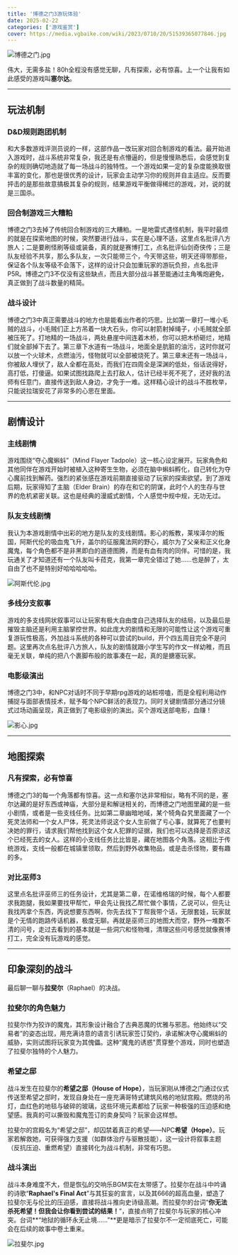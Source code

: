 ```yaml
---
title: '博德之门3游玩体验'
date: 2025-02-22
categories: ['游戏鉴赏']
cover: https://media.vgbaike.com/wiki/2023/0710/20/51539365077846.jpg
---
```


![博德之门.jpg](https://bu.dusays.com/2025/02/24/67bc71fba5968.jpg)

伟大，无需多盐！80h全程没有感觉无聊，凡有探索，必有惊喜。上一个让我有如此感受的游戏叫**塞尔达**。

---

## 玩法机制

### D&D规则跑团机制

和大多数游戏评测员说的一样，这部作品一改玩家对回合制游戏的看法。最开始进入游戏时，战斗系统非常复杂，我还是有点懵逼的，但是慢慢熟悉后，会感觉到复杂的规则确切地造就了每一场战斗的独特性。一个游戏如果一定的复杂度能换取很丰富的变化，那也是很优秀的设计，玩家会主动学习你的规则并自主适应。反而要抨击的是那些故意搞极其复杂的规则，结果游戏平衡做得稀烂的游戏，对，说的就是三国杀。

### 回合制游戏三大糟粕

博德之门3去掉了传统回合制游戏的三大糟粕。一是地雷式遇怪机制，我平时最烦的就是在探索地图的时候，突然要进行战斗，实在是心理不适，这里点名批评八方旅人；二是要刷怪刷等级或装备，真的就是赛博打工，点名批评仙剑奇侠传；三是队友经验不共享，那么多队友，一次只能带三个，今天带这些，明天还得带那些，保证各个队友等级不会落下，这样的设计只会加重玩家的游玩负担，点名批评P5R。博德之门3不仅没有这些缺点，而且大部分战斗甚至能通过主角嘴炮避免，真正做到了战斗数量的精简。

### 战斗设计

博德之门3中真正需要战斗的地方也是能看出作者的巧思。比如第一章打一堆小毛贼的战斗，小毛贼们正上方吊着一块大石头，你可以射箭射掉绳子，小毛贼就全部被压死了。打地精的一场战斗，两处悬崖中间连着木桥，你可以把木桥砸烂，地精们就全部掉下去了。第三章下水道有一场战斗，地面全是肮脏的油污，这时你就可以放一个火球术，点燃油污，怪物就可以全部被烧死了。第三章末还有一场战斗，你被敌人埋伏了，敌人全都在高处，而我们在四周全是深渊的低处，俗话说得好，高打低，打傻逼。如果试图找路爬上去打敌人，估计已经半死不死了，还好我的法师有任意门，直接传送到敌人身边，才免于一难。这样精心设计的战斗不胜枚举，只能说拉瑞安花了非常多的心思在里面。

---

## 剧情设计

### 主线剧情

游戏围绕“夺心魔蝌蚪”（Mind Flayer Tadpole）这一核心设定展开。玩家角色和其他同伴在游戏开始时被植入这种寄生生物，必须在脑中蝌蚪孵化，自己转化为夺心魔前找到解药。强烈的紧张感在游戏前期直接驱动了玩家的探索欲望。到了游戏后期，玩家得知了主脑（Elder Brain）的存在和它的阴谋，此时个人的生存与世界的危机紧密关联。这也是经典的漫威式剧情，个人感觉中规中规，无功无过。

### 队友支线剧情

我认为本游戏剧情中出彩的地方是队友的支线剧情。影心的叛教，莱埃泽尔的叛国，阿斯代伦的吸血鬼飞升，盖尔的征服魔法网的野心，威尔为了父亲和正义化身魔鬼，每个角色都不是非黑即白的道德图腾，而是有血有肉的同伴。可惜的是，我玩通关了才知道还有一个队友叫卡菈克，我第一章完全错过了她......也是醉了，太自由了也不是特别好哈哈哈哈哈。

![阿斯代伦.jpg](https://bu.dusays.com/2025/02/24/67bc7d04a2674.jpg)

### 多线分支叙事

游戏的多支线网状叙事可以让玩家有极大自由度自己选择队友的结局，以及最后是摧毁主脑还是利用主脑掌控世界。如此庞大的剧情和无限的可能性让这个游戏可重复游玩性极高，外加战斗系统的各种可以尝试的build，开个四五周目完全不是问题。这里再次点名批评八方旅人，队友的剧情就跟小学生写的作文一样幼稚，而且毫无关联，单纯的把八个裹脚布般的故事凑在一起，真的是搪塞玩家。

### 电影级演出

博德之门3中，和NPC对话时不同于早期rpg游戏的站桩唠嗑，而是全程利用动作捕捉与面部表情技术，赋予每个NPC鲜活的表现力。同时关键剧情部分通过分镜式过场动画呈现，真正做到了电影级别的演出。买个游戏送部电影，血赚！

![影心.jpg](https://bu.dusays.com/2025/02/24/67bc71f89a9a4.jpg)

---

## 地图探索

### 凡有探索，必有惊喜

博德之门3的每一个角落都有惊喜。这一点和塞尔达非常相似，略有不同的是，塞尔达藏的是好东西或神庙，大部分是和解谜相关的，而博德之门地图里藏的是一些小剧情，或者是一些支线任务。比如第二章幽暗地域，某个犄角旮旯里面藏了一个死灵法师和一个女人尸体，死灵法师说这个女人生前做了亏心事，就算死了也要判决她的罪行，请求我们帮他找到这个女人犯罪的证据，我们也可以选择是否原谅这个已经死去的女人。这样的小支线任务比比皆是，藏在地图各个角落。这相比于传统游戏，支线一般都在城镇里领取，然后到野外收集物品，或是击杀怪物，要有趣的多。

### 对比巫师3

这里点名批评巫师三的任务设计，尤其是第二章，在诺维格瑞的时候，每个人都要求我跑腿，我如果要找甲帮忙，甲会先让我找乙帮忙做个事情，乙说可以，但先让我找丙拿个东西，丙说想要东西啊，你先去找下丁帮我带个话，无限套娃，玩家就是个无情的跑路传话机器，极度无聊。再就是巫师三的地图大而空，野外一堆数不清的问号，走过去看到的基本就是一些洞穴和怪物堆，清理这些问号感觉就像赛博打工，完全没有玩游戏的感觉。

---

## 印象深刻的战斗

最后聊一聊与**拉斐尔**（Raphael）的决战。

### 拉斐尔的角色魅力

拉斐尔作为狡诈的魔鬼，其形象设计融合了古典恶魔的优雅与邪恶。他始终以“交易者”的姿态出现，用充满诗意的语言引诱玩家签订契约，承诺解决夺心魔蝌蚪的威胁，实则试图将玩家变为其傀儡。这种“魔鬼的诱惑”贯穿整个游戏，同时也塑造了拉斐尔独特的个人魅力。

### 希望之邸

战斗发生在拉斐尔的**希望之邸（House of Hope）**，当玩家刚从博德之门通过仪式传送至希望之邸时，发现自身处在一座充满哥特式建筑风格的地狱宫殿。燃烧的吊灯，血红色的地毯与破碎的玻璃，这些环境元素都给了玩家一种极强的压迫感和绝望感。我真的可以撕毁和魔鬼签订的卖身契吗？玩家会这样想。

拉斐尔的宫殿名为“希望之邸”，却囚禁着真正的希望——NPC**希望（Hope）**。玩家若解救她，可获得强力支援（如群体治疗与驱散技能），这一设计将叙事主题（反抗压迫、重燃希望）直接转化为战斗机制，非常有巧思。

### 战斗演出

战斗本身难度不大，但是恢弘的交响乐BGM实在太带感了。拉斐尔在战斗中吟诵的诗歌“**Raphael's Final Act**”与其狂妄的宣言，以及其666的超高血量，塑造了拉斐尔无与伦比的压迫感，直接将战斗推向史诗级高潮。而拉斐尔的台词“**你无法杀死希望！但我会让你看到尝试的结果！**”，直接点明了拉斐尔与玩家的核心冲突。台词**“地狱的循环永无止境……”**更是暗示了拉斐尔不一定彻底死亡，可能会在后续的故事中卷土重来。

![拉斐尔.jpg](https://bu.dusays.com/2025/02/24/67bc732e5c96b.jpg)